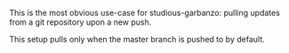 This is the most obvious use-case for studious-garbanzo: pulling updates from a git repository upon a new push.

This setup pulls only when the master branch is pushed to by default.